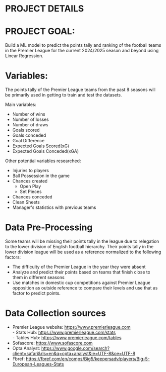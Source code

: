  # PROJECT DETAILS

# PROJECT GOAL:
Build a ML model to predict the points tally and ranking of the football teams in the Premier League for the current 2024/2025 season and beyond using Linear Regression. <br />

# Variables:
The points tally of the Premier League teams from the past 8 seasons will be primarily used in getting to train and test the datasets. <br />

Main variables:
- Number of wins
- Number of losses
- Number of draws
- Goals scored
- Goals conceded
- Goal Difference
- Expected Goals Scored(xG)
- Expected Goals Conceded(xGA)

Other potential variables researched: 
- Injuries to players
- Ball Possession in the game
- Chances created
    - Open Play
    - Set Pieces
- Chances conceded
- Clean Sheets
- Manager's statistics with previous teams

# Data Pre-Processing
Some teams will be missing their points tally in the league due to relegation to the lower division of English football hierarchy. Their points tally in the lower division league will be used as a reference normalized to the following factors:
- The difficulty of the Premier League in the year they were absent
- Analyze and predict their points based on teams that finish close to them in different seasons
- Use matches in domestic cup competitions against Premier League opposition as outside reference to compare their levels and use that as factor to predict points.

# Data Collection sources
- Premier League website: https://www.premierleague.com <br />
      - Stats Hub: https://www.premierleague.com/stats <br />
      - Tables Hub: https://www.premierleague.com/tables
- Sofascore: https://www.sofascore.com
- Opta Analyst: https://www.google.com/search?client=safari&rls=en&q=opta+analyst&ie=UTF-8&oe=UTF-8
- Fbref: https://fbref.com/en/comps/Big5/keepersadv/players/Big-5-European-Leagues-Stats
